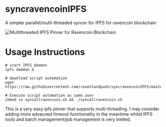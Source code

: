 # syncravencoinIPFS
A simpler parallel/multi-threaded syncer for IPFS for ravencoin blockchain


![Multithreaded IPFS Pinner for Ravencoin Blockchain](https://gateway.ravenland.org/ipfs/QmZypBmUuRwVNwnUwe58zxyYZyv6WpBuqXcBgL71ArQhEn "Pin Ravencoin to IPFS fast")

# Usage Instructions


```
# start IPFS daemon
ipfs daemon &

# download script automation
wget https://raw.githubusercontent.com/ravenlandpush/syncravencoinIPFS/master/syncallravencoin.sh

# Execute script automation as same user
chmod +x syncallravencoin.sh && ./syncallravencoin.sh
```

This is a very easy ipfs pinner that supports multi-threading. I may consider adding more advacned timeout functionality in the meantime whilst IPFS tools and batch management/job management is very limited.
